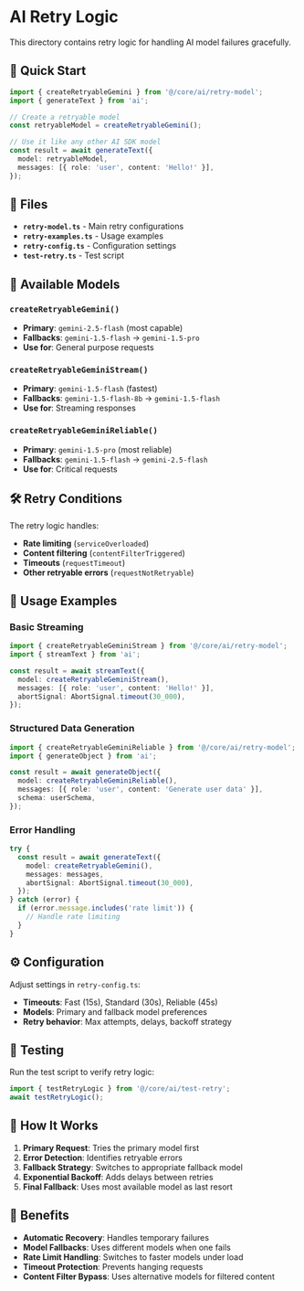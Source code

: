 # AI Retry Logic

This directory contains retry logic for handling AI model failures gracefully.

## 🚀 **Quick Start**

```typescript
import { createRetryableGemini } from '@/core/ai/retry-model';
import { generateText } from 'ai';

// Create a retryable model
const retryableModel = createRetryableGemini();

// Use it like any other AI SDK model
const result = await generateText({
  model: retryableModel,
  messages: [{ role: 'user', content: 'Hello!' }],
});
```

## 📁 **Files**

- **`retry-model.ts`** - Main retry configurations
- **`retry-examples.ts`** - Usage examples
- **`retry-config.ts`** - Configuration settings
- **`test-retry.ts`** - Test script

## 🔧 **Available Models**

### `createRetryableGemini()`
- **Primary**: `gemini-2.5-flash` (most capable)
- **Fallbacks**: `gemini-1.5-flash` → `gemini-1.5-pro`
- **Use for**: General purpose requests

### `createRetryableGeminiStream()`
- **Primary**: `gemini-1.5-flash` (fastest)
- **Fallbacks**: `gemini-1.5-flash-8b` → `gemini-1.5-flash`
- **Use for**: Streaming responses

### `createRetryableGeminiReliable()`
- **Primary**: `gemini-1.5-pro` (most reliable)
- **Fallbacks**: `gemini-1.5-flash` → `gemini-2.5-flash`
- **Use for**: Critical requests

## 🛠️ **Retry Conditions**

The retry logic handles:
- **Rate limiting** (`serviceOverloaded`)
- **Content filtering** (`contentFilterTriggered`)
- **Timeouts** (`requestTimeout`)
- **Other retryable errors** (`requestNotRetryable`)

## 📝 **Usage Examples**

### Basic Streaming
```typescript
import { createRetryableGeminiStream } from '@/core/ai/retry-model';
import { streamText } from 'ai';

const result = await streamText({
  model: createRetryableGeminiStream(),
  messages: [{ role: 'user', content: 'Hello!' }],
  abortSignal: AbortSignal.timeout(30_000),
});
```

### Structured Data Generation
```typescript
import { createRetryableGeminiReliable } from '@/core/ai/retry-model';
import { generateObject } from 'ai';

const result = await generateObject({
  model: createRetryableGeminiReliable(),
  messages: [{ role: 'user', content: 'Generate user data' }],
  schema: userSchema,
});
```

### Error Handling
```typescript
try {
  const result = await generateText({
    model: createRetryableGemini(),
    messages: messages,
    abortSignal: AbortSignal.timeout(30_000),
  });
} catch (error) {
  if (error.message.includes('rate limit')) {
    // Handle rate limiting
  }
}
```

## ⚙️ **Configuration**

Adjust settings in `retry-config.ts`:
- **Timeouts**: Fast (15s), Standard (30s), Reliable (45s)
- **Models**: Primary and fallback model preferences
- **Retry behavior**: Max attempts, delays, backoff strategy

## 🧪 **Testing**

Run the test script to verify retry logic:
```typescript
import { testRetryLogic } from '@/core/ai/test-retry';
await testRetryLogic();
```

## 🔄 **How It Works**

1. **Primary Request**: Tries the primary model first
2. **Error Detection**: Identifies retryable errors
3. **Fallback Strategy**: Switches to appropriate fallback model
4. **Exponential Backoff**: Adds delays between retries
5. **Final Fallback**: Uses most available model as last resort

## 🎯 **Benefits**

- **Automatic Recovery**: Handles temporary failures
- **Model Fallbacks**: Uses different models when one fails
- **Rate Limit Handling**: Switches to faster models under load
- **Timeout Protection**: Prevents hanging requests
- **Content Filter Bypass**: Uses alternative models for filtered content

